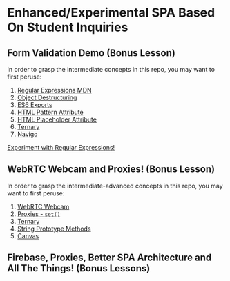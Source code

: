 # Enhanced/Experimental SPA Based On Student Inquiries

## Form Validation Demo (Bonus Lesson)

In order to grasp the intermediate concepts in this repo, you may want to first peruse:

1. [Regular Expressions MDN](https://developer.mozilla.org/en-US/docs/Web/JavaScript/Guide/Regular_Expressions)
2. [Object Destructuring](https://developer.mozilla.org/en-US/docs/Web/JavaScript/Reference/Operators/Destructuring_assignment#Object_destructuring)
3. [ES6 Exports](https://developer.mozilla.org/en-US/docs/web/javascript/reference/statements/export)
4. [HTML Pattern Attribute](https://www.w3schools.com/tags/att_input_pattern.asp)
5. [HTML Placeholder Attribute](https://www.w3schools.com/tags/att_input_placeholder.asp)
6. [Ternary](https://developer.mozilla.org/en-US/docs/Web/JavaScript/Reference/Operators/Conditional_Operator)
7. [Navigo](https://github.com/krasimir/navigo)

[Experiment with Regular Expressions!](https://regex101.com/) 

## WebRTC Webcam and Proxies! (Bonus Lesson)

In order to grasp the intermediate-advanced concepts in this repo, you may want to first peruse:

1. [WebRTC Webcam](https://developer.mozilla.org/en-US/docs/Web/API/WebRTC_API/Taking_still_photos)
2. [Proxies - `set()`](https://developer.mozilla.org/en-US/docs/Web/JavaScript/Reference/Global_Objects/Proxy/handler/set)
3. [Ternary](https://developer.mozilla.org/en-US/docs/Web/JavaScript/Reference/Operators/Conditional_Operator)
4. [String Prototype Methods](https://developer.mozilla.org/en-US/docs/Web/JavaScript/Reference/Global_Objects/String/prototype)
5. [Canvas](https://developer.mozilla.org/en-US/docs/Web/API/HTMLCanvasElement/getContext)

## Firebase, Proxies, Better SPA Architecture and All The Things! (Bonus Lessons)
